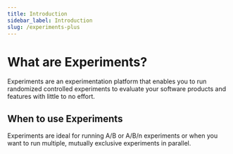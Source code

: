 ```yaml
---
title: Introduction
sidebar_label: Introduction
slug: /experiments-plus
---
```


# What are Experiments?
Experiments are an experimentation platform that enables you to run randomized controlled experiments to evaluate your software products and features with little to no effort. 

## When to use Experiments
Experiments are ideal for running A/B or A/B/n experiments or when you want to run multiple, mutually exclusive experiments in parallel. 

<!-- To learn about all that you can do with Experiments, see the Statsig tutorial to [working with Experiments](/experiments-plus/working-with). -->

<!-- To learn more about experimentation generally, see related topics:
 - [Why experiment?](/experiments-plus/experimentation/why-experiment)
 - [Common Terms](/experiments-plus/experimentation/common-terms)
 - [Best Practices](/experiments-plus/experimentation/best-practices)
 - [Scenarios](/experiments-plus/experimentation/scenarios) -->
 

